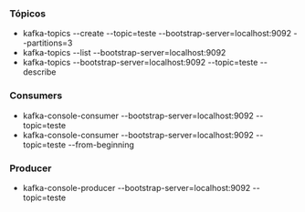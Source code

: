 ### Tópicos

* kafka-topics --create --topic=teste --bootstrap-server=localhost:9092 --partitions=3
* kafka-topics --list --bootstrap-server=localhost:9092
* kafka-topics --bootstrap-server=localhost:9092  --topic=teste --describe

### Consumers

* kafka-console-consumer --bootstrap-server=localhost:9092 --topic=teste
* kafka-console-consumer --bootstrap-server=localhost:9092 --topic=teste --from-beginning

### Producer

* kafka-console-producer --bootstrap-server=localhost:9092 --topic=teste